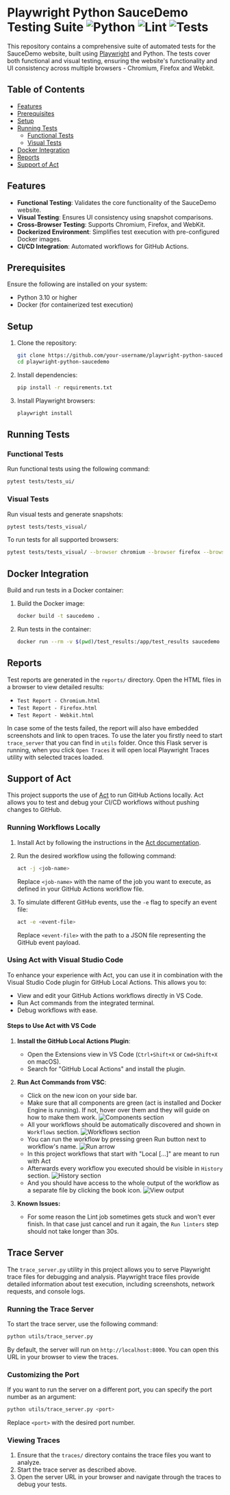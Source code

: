 # Playwright Python SauceDemo Testing Suite ![Python](https://img.shields.io/badge/python-3.11%2B-blue) ![Lint](https://github.com/Veltaliar/playwright-python-saucedemo/actions/workflows/lint.yml/badge.svg?branch=main) ![Tests](https://github.com/Veltaliar/playwright-python-saucedemo/actions/workflows/playwright-docker.yml/badge.svg?branch=main)



This repository contains a comprehensive suite of automated tests for the SauceDemo website, built using [Playwright](https://playwright.dev/python/) and Python. The tests cover both functional and visual testing, ensuring the website's functionality and UI consistency across multiple browsers - Chromium, Firefox and Webkit.

## Table of Contents

- [Features](#features)
- [Prerequisites](#prerequisites)
- [Setup](#setup)
- [Running Tests](#running-tests)
  - [Functional Tests](#functional-tests)
  - [Visual Tests](#visual-tests)
- [Docker Integration](#docker-integration)
- [Reports](#reports)
- [Support of Act](#support-of-act)

## Features

- **Functional Testing**: Validates the core functionality of the SauceDemo website.
- **Visual Testing**: Ensures UI consistency using snapshot comparisons.
- **Cross-Browser Testing**: Supports Chromium, Firefox, and WebKit.
- **Dockerized Environment**: Simplifies test execution with pre-configured Docker images.
- **CI/CD Integration**: Automated workflows for GitHub Actions.

## Prerequisites

Ensure the following are installed on your system:

- Python 3.10 or higher
- Docker (for containerized test execution)

## Setup

1. Clone the repository:
   ```bash
   git clone https://github.com/your-username/playwright-python-saucedemo.git
   cd playwright-python-saucedemo
   ```

2. Install dependencies:
   ```bash
   pip install -r requirements.txt
   ```

3. Install Playwright browsers:
   ```bash
   playwright install
   ```

## Running Tests

### Functional Tests

Run functional tests using the following command:
```bash
pytest tests/tests_ui/
```

### Visual Tests

Run visual tests and generate snapshots:
```bash
pytest tests/tests_visual/
```

To run tests for all supported browsers:
```bash
pytest tests/tests_visual/ --browser chromium --browser firefox --browser webkit
```

## Docker Integration

Build and run tests in a Docker container:

1. Build the Docker image:
   ```bash
   docker build -t saucedemo .
   ```

2. Run tests in the container:
   ```bash
   docker run --rm -v $(pwd)/test_results:/app/test_results saucedemo pytest tests/tests_ui/
   ```

## Reports

Test reports are generated in the `reports/` directory. Open the HTML files in a browser to view detailed results:

- `Test Report - Chromium.html`
- `Test Report - Firefox.html`
- `Test Report - Webkit.html`

In case some of the tests failed, the report will also have embedded screenshots and link to open traces. To use the later you firstly need to start `trace_server` that you can find in `utils` folder. Once this Flask server is running, when you click `Open Traces` it will open local Playwright Traces utility with selected traces loaded.

## Support of Act

This project supports the use of [Act](https://github.com/nektos/act) to run GitHub Actions locally. Act allows you to test and debug your CI/CD workflows without pushing changes to GitHub.

### Running Workflows Locally

1. Install Act by following the instructions in the [Act documentation](https://github.com/nektos/act#installation).

2. Run the desired workflow using the following command:
   ```bash
   act -j <job-name>
   ```
   Replace `<job-name>` with the name of the job you want to execute, as defined in your GitHub Actions workflow file.

3. To simulate different GitHub events, use the `-e` flag to specify an event file:
   ```bash
   act -e <event-file>
   ```
   Replace `<event-file>` with the path to a JSON file representing the GitHub event payload.

### Using Act with Visual Studio Code

To enhance your experience with Act, you can use it in combination with the Visual Studio Code plugin for GitHub Local Actions. This allows you to:

- View and edit your GitHub Actions workflows directly in VS Code.
- Run Act commands from the integrated terminal.
- Debug workflows with ease.

#### Steps to Use Act with VS Code

1. **Install the GitHub Local Actions Plugin**:
   - Open the Extensions view in VS Code (`Ctrl+Shift+X` or `Cmd+Shift+X` on macOS).
   - Search for "GitHub Local Actions" and install the plugin.

2. **Run Act Commands from VSC**:
   - Click on the new icon on your side bar.
   - Make sure that all components are green (act is installed and Docker Engine is running). If not, hover over them and they will guide on how to make them work.
   ![Components section](readme_images/components_section.png)
   - All your workflows should be automatically discovered and shown in `Workflows` section.
   ![Workflows section](readme_images/workflows_section.png)
   - You can run the workflow by pressing green Run button next to workflow's name.
   ![Run arrow](readme_images/run_arrow.png)
   - In this project workflows that start with "Local [...]" are meant to run with Act
   - Afterwards every workflow you executed should be visible in `History` section.
   ![History section](readme_images/history_section.png)
   - And you should have access to the whole output of the workflow as a separate file by clicking the book icon.
   ![View output](readme_images/view_output.png)

3. **Known Issues:**
   - For some reason the Lint job sometimes gets stuck and won't ever finish. In that case just cancel and run it again, the `Run linters` step should not take longer than 30s.

## Trace Server

The `trace_server.py` utility in this project allows you to serve Playwright trace files for debugging and analysis. Playwright trace files provide detailed information about test execution, including screenshots, network requests, and console logs.

### Running the Trace Server

To start the trace server, use the following command:
```bash
python utils/trace_server.py
```

By default, the server will run on `http://localhost:8000`. You can open this URL in your browser to view the traces.

### Customizing the Port

If you want to run the server on a different port, you can specify the port number as an argument:
```bash
python utils/trace_server.py <port>
```
Replace `<port>` with the desired port number.

### Viewing Traces

1. Ensure that the `traces/` directory contains the trace files you want to analyze.
2. Start the trace server as described above.
3. Open the server URL in your browser and navigate through the traces to debug your tests.